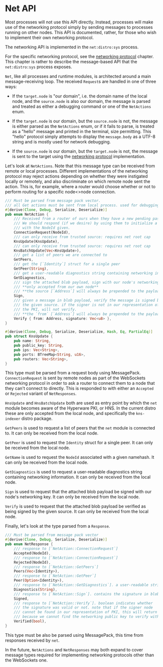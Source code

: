 # Net API

Most processes will not use this API directly.
Instead, processes will make use of the networking protocol simply by sending messages to processes running on other nodes.
This API is documented, rather, for those who wish to implement their own networking protocol.

The networking API is implemented in the `net:distro:sys` process.

For the specific networking protocol, see the [networking protocol](../system/networking_protocol.md) chapter.
This chapter is rather to describe the message-based API that the `net:distro:sys` process exposes.

`Net`, like all processes and runtime modules, is architected around a main message-receiving loop.
The received `Request`s are handled in one of three ways:

- If the `target.node` is "our domain", i.e. the domain name of the local node, and the `source.node` is also our domain, the message is parsed and treated as either a debugging command or one of the `NetActions` enum.

- If the `target.node` is our domain, but the `source.node` is not, the message is either parsed as the `NetActions` enum, or if it fails to parse, is treated as a "hello" message and printed in the terminal, size permitting. This "hello" protocol simply attempts to display the `message.body` as a UTF-8 string and is mostly used for network debugging.

- If the `source.node` is our domain, but the `target.node` is not, the message is sent to the target using the [networking protocol](../system/networking_protocol.md) implementation.

Let's look at `NetActions`. Note that this message type can be received from remote or local processes.
Different implementations of the networking protocol may reject actions depending on whether they were instigated locally or remotely, and also discriminate on which remote node sent the action.
This is, for example, where a router would choose whether or not to perform routing for a specific node<>node connection.

```rust
/// Must be parsed from message pack vector.
/// all Get actions must be sent from local process. used for debugging
#[derive(Clone, Debug, Serialize, Deserialize)]
pub enum NetAction {
    /// Received from a router of ours when they have a new pending passthrough for us.
    /// We should respond (if we desire) by using them to initialize a routed connection
    /// with the NodeId given.
    ConnectionRequest(NodeId),
    /// can only receive from trusted source: requires net root cap
    KnsUpdate(KnsUpdate),
    /// can only receive from trusted source: requires net root cap
    KnsBatchUpdate(Vec<KnsUpdate>),
    /// get a list of peers we are connected to
    GetPeers,
    /// get the [`Identity`] struct for a single peer
    GetPeer(String),
    /// get a user-readable diagnostics string containing networking inforamtion
    GetDiagnostics,
    /// sign the attached blob payload, sign with our node's networking key.
    /// **only accepted from our own node**
    /// **the source [`Address`] will always be prepended to the payload**
    Sign,
    /// given a message in blob payload, verify the message is signed by
    /// the given source. if the signer is not in our representation of
    /// the PKI, will not verify.
    /// **the `from` [`Address`] will always be prepended to the payload**
    Verify { from: Address, signature: Vec<u8> },
}

#[derive(Clone, Debug, Serialize, Deserialize, Hash, Eq, PartialEq)]
pub struct KnsUpdate {
    pub name: String,
    pub public_key: String,
    pub ips: Vec<String>,
    pub ports: BTreeMap<String, u16>,
    pub routers: Vec<String>,
}
```

This type must be parsed from a request body using MessagePack.
`ConnectionRequest` is sent by remote nodes as part of the WebSockets networking protocol in order to ask a router to connect them to a node that they can't connect to directly.
This is responded to with either an `Accepted` or `Rejected` variant of `NetResponses`.

`HnsUpdate` and `HnsBatchUpdate` both are used as entry point by which the `net` module becomes aware of the Hyperware PKI, or HNS.
In the current distro these are only accepted from the local node, and specifically the `kns-indexer` distro package.

`GetPeers` is used to request a list of peers that the `net` module is connected to. It can only be received from the local node.

`GetPeer` is used to request the `Identity` struct for a single peer. It can only be received from the local node.

`GetName` is used to request the `NodeId` associated with a given namehash. It can only be received from the local node.

`GetDiagnostics` is used to request a user-readable diagnostics string containing networking information. It can only be received from the local node.

`Sign` is used to request that the attached blob payload be signed with our node's networking key. It can only be received from the local node.

`Verify` is used to request that the attached blob payload be verified as being signed by the given source. It can only be received from the local node.


Finally, let's look at the type parsed from a `Response`.

```rust
/// Must be parsed from message pack vector
#[derive(Clone, Debug, Serialize, Deserialize)]
pub enum NetResponse {
    /// response to [`NetAction::ConnectionRequest`]
    Accepted(NodeId),
    /// response to [`NetAction::ConnectionRequest`]
    Rejected(NodeId),
    /// response to [`NetAction::GetPeers`]
    Peers(Vec<Identity>),
    /// response to [`NetAction::GetPeer`]
    Peer(Option<Identity>),
    /// response to [`NetAction::GetDiagnostics`]. a user-readable string.
    Diagnostics(String),
    /// response to [`NetAction::Sign`]. contains the signature in blob
    Signed,
    /// response to [`NetAction::Verify`]. boolean indicates whether
    /// the signature was valid or not. note that if the signer node
    /// cannot be found in our representation of PKI, this will return false,
    /// because we cannot find the networking public key to verify with.
    Verified(bool),
}
```

This type must be also be parsed using MessagePack, this time from responses received by `net`.

In the future, `NetActions` and `NetResponses` may both expand to cover message types required for implementing networking protocols other than the WebSockets one.
